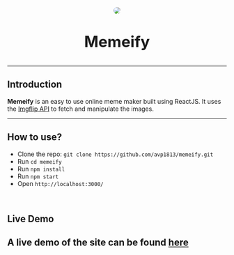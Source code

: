 <h1 align="center" style="display: block; font-size: 2.5em; font-weight: bold; margin-block-start: 1em; margin-block-end: 1em;">
<img align="center" style="border-radius:10px;margin-top:2vh;" src="https://cdn.discordapp.com/avatars/270904126974590976/d60c6bd5971f06776ba96497117f7f58.webp?size=128" style="height:20%"/></a>
  <br><br><strong>Memeify</strong>
</h1>


---

## Introduction

**Memeify** is an easy to use online meme maker built using ReactJS. It uses the [Imgflip API](#https://imgflip.com/api) to fetch and manipulate the images.

---

## How to use?

- Clone the repo: `git clone https://github.com/avp1813/memeify.git`
- Run `cd memeify`
- Run `npm install`
- Run `npm start`
- Open `http://localhost:3000/`
<br>

## Live Demo
A live demo of the site can be found [here](#https://meme-ify.netlify.app/)
---
